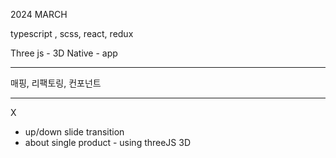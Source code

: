 2024 MARCH

typescript , scss, react, redux

Three js - 3D
Native - app

---

매핑, 리팩토링, 컨포넌트

---

X

- up/down slide transition
- about single product - using threeJS 3D
